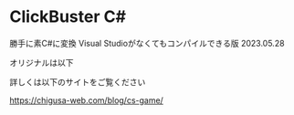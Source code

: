 # ClickBuster C#

勝手に素C#に変換
Visual Studioがなくてもコンパイルできる版
2023.05.28

オリジナルは以下

詳しくは以下のサイトをご覧ください

<https://chigusa-web.com/blog/cs-game/>
